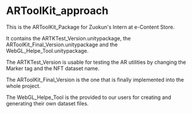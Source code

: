 # ARToolKit_approach

This is the ARToolKit_Package for Zuokun's Intern at e-Content Store.

It contains the ARTKTest_Version.unitypackage, the ARToolKit_Final_Version.unitypackage and the WebGL_Helpe_Tool.unitypackage.

The ARTKTest_Version is usable for testing the AR utilities by changing the Marker tag and the NFT dataset name.

The ARToolKit_Final_Version is the one that is finally implemented into the whole project.

The WebGL_Helpe_Tool is the provided to our users for creating and generating their own dataset files.
